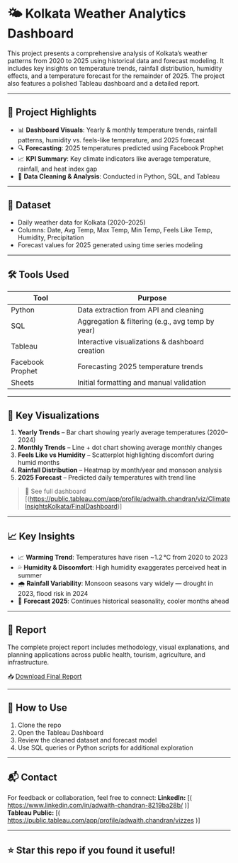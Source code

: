 # 🌤 Kolkata Weather Analytics Dashboard

This project presents a comprehensive analysis of Kolkata’s weather patterns from 2020 to 2025 using historical data and forecast modeling. It includes key insights on temperature trends, rainfall distribution, humidity effects, and a temperature forecast for the remainder of 2025. The project also features a polished Tableau dashboard and a detailed report.

---

## 📌 Project Highlights

- 📊 **Dashboard Visuals**: Yearly & monthly temperature trends, rainfall patterns, humidity vs. feels-like temperature, and 2025 forecast
- 🔍 **Forecasting**: 2025 temperatures predicted using Facebook Prophet
- 📈 **KPI Summary**: Key climate indicators like average temperature, rainfall, and heat index gap
- 📁 **Data Cleaning & Analysis**: Conducted in Python, SQL, and Tableau

---

## 📂 Dataset

- Daily weather data for Kolkata (2020–2025)
- Columns: Date, Avg Temp, Max Temp, Min Temp, Feels Like Temp, Humidity, Precipitation
- Forecast values for 2025 generated using time series modeling

---

## 🛠 Tools Used

| Tool            | Purpose                                           |
|-----------------|---------------------------------------------------|
| Python          | Data extraction from API and cleaning             |
| SQL             | Aggregation & filtering (e.g., avg temp by year)  |
| Tableau         | Interactive visualizations & dashboard creation   |
| Facebook Prophet| Forecasting 2025 temperature trends               |
| Sheets          | Initial formatting and manual validation          |

---

## 📌 Key Visualizations

1. **Yearly Trends** – Bar chart showing yearly average temperatures (2020–2024)
2. **Monthly Trends** – Line + dot chart showing average monthly changes
3. **Feels Like vs Humidity** – Scatterplot highlighting discomfort during humid months
4. **Rainfall Distribution** – Heatmap by month/year and monsoon analysis
5. **2025 Forecast** – Predicted daily temperatures with trend line

> 🎯 See full dashboard [(https://public.tableau.com/app/profile/adwaith.chandran/viz/ClimateInsightsKolkata/FinalDashboard)]

---

## 📈 Key Insights

- 📈 **Warming Trend**: Temperatures have risen ~1.2 °C from 2020 to 2023
- 💦 **Humidity & Discomfort**: High humidity exaggerates perceived heat in summer
- 🌧 **Rainfall Variability**: Monsoon seasons vary widely — drought in 2023, flood risk in 2024
- 🔮 **Forecast 2025**: Continues historical seasonality, cooler months ahead

---

## 📄 Report

The complete project report includes methodology, visual explanations, and planning applications across public health, tourism, agriculture, and infrastructure.

📥 [Download Final Report](./Kolkata_Weather_Analytics_Report_Updated.docx)

---

## 🚀 How to Use

1. Clone the repo  
2. Open the Tableau Dashboard
3. Review the cleaned dataset and forecast model
4. Use SQL queries or Python scripts for additional exploration

---

## 📬 Contact

For feedback or collaboration, feel free to connect:
**LinkedIn:** [( https://www.linkedin.com/in/adwaith-chandran-8219ba28b/ )]  
**Tableau Public:** [( https://public.tableau.com/app/profile/adwaith.chandran/vizzes )]

---

## ⭐️ Star this repo if you found it useful!

